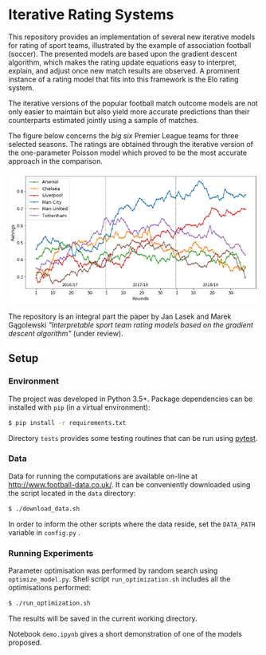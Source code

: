 # Iterative Rating Systems

This repository provides an implementation of several new iterative models for rating of sport teams, illustrated by the example of association football (soccer). The presented models are based upon the gradient descent algorithm, which makes the rating update equations easy to interpret, explain, and adjust once new match results are observed. A prominent instance of a rating model that fits into this framework is the Elo rating system.

The iterative versions of the popular football match outcome models are not only easier to maintain but also yield more accurate predictions than their counterparts estimated jointly using a sample of matches.

The figure below concerns the *big six* Premier League teams for three selected seasons. The ratings are obtained through the iterative version of the one-parameter Poisson model which proved to be the most accurate approach in the comparison.

![big six](https://github.com/janekl/iterative-rating-systems/blob/master/big_six_ratings.png?raw=true)

The repository is an integral part the paper by Jan Lasek and Marek Gągolewski *"Interpretable sport team rating models based on the gradient descent algorithm"* (under review).

## Setup

### Environment

The project was developed in Python 3.5+. Package dependencies can be installed with `pip` (in a virtual environment):

```bash
$ pip install -r requirements.txt
```

Directory `tests` provides some testing routines that can be run using [pytest](https://docs.pytest.org/en/stable/).

### Data

Data for running the computations are available on-line at http://www.football-data.co.uk/. It can be conveniently downloaded using the script located in the `data` directory:

```bash
$ ./download_data.sh
```

In order to inform the other scripts where the data reside, set the  `DATA_PATH` variable in `config.py` .

### Running Experiments

Parameter optimisation was performed by random search using `optimize_model.py`. Shell script `run_optimization.sh` includes all the optimisations performed:

```bash
$ ./run_optimization.sh
```

The results will be saved in the current working directory.

Notebook `demo.ipynb` gives a short demonstration of one of the models proposed.
